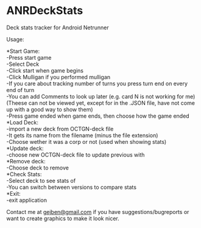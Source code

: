ANRDeckStats
============

Deck stats tracker for Android Netrunner  

Usage:  

*Start Game:  
  -Press start game  
  -Select Deck  
  -Click start when game begins  
  -Click Mulligan if you performed mulligan  
  -If you care about tracking number of turns you press turn end on every end of turn  
  -You can add Comments to look up later (e.g. card N is not working for me) (Theese can not be viewed yet, except for in the .JSON file, have not come up with a good way to show them)  
  -Press game ended when game ends, then choose how the game ended  
*Load Deck:  
  -import a new deck from OCTGN-deck file  
  -It gets its name from the filename (minus the file extension)  
  -Choose wether it was a corp or not (used when showing stats)  
*Update deck:  
  -choose new OCTGN-deck file to update previous with  
*Remove deck:  
  -Choose deck to remove  
*Check Stats:  
  -Select deck to see stats of  
  -You can switch between versions to compare stats  
*Exit:  
  -exit application  
  
Contact me at gejben@gmail.com if you have suggestions/bugreports or want to create graphics to make it look nicer.  
